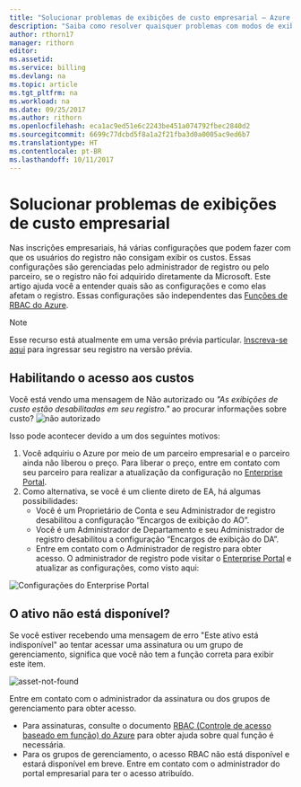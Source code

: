 ```yaml
---
title: "Solucionar problemas de exibições de custo empresarial – Azure | Microsoft Docs"
description: "Saiba como resolver quaisquer problemas com modos de exibição de custo organizacional no Portal do Azure."
author: rthorn17
manager: rithorn
editor: 
ms.assetid: 
ms.service: billing
ms.devlang: na
ms.topic: article
ms.tgt_pltfrm: na
ms.workload: na
ms.date: 09/25/2017
ms.author: rithorn
ms.openlocfilehash: eca1ac9ed51e6c2243be451a074792fbec2840d2
ms.sourcegitcommit: 6699c77dcbd5f8a1a2f21fba3d0a0005ac9ed6b7
ms.translationtype: HT
ms.contentlocale: pt-BR
ms.lasthandoff: 10/11/2017
---
```

# <a name="troubleshoot-enterprise-cost-views"></a>Solucionar problemas de exibições de custo empresarial 

Nas inscrições empresariais, há várias configurações que podem fazer com que os usuários do registro não consigam exibir os custos.  Essas configurações são gerenciadas pelo administrador de registro ou pelo parceiro, se o registro não foi adquirido diretamente da Microsoft.  Este artigo ajuda você a entender quais são as configurações e como elas afetam o registro. Essas configurações são independentes das [Funções de RBAC do Azure](https://docs.microsoft.com/en-us/azure/active-directory/role-based-access-control-configure). 

> [!Note]
> Esse recurso está atualmente em uma versão prévia particular. [Inscreva-se aqui](https://forms.office.com/Pages/DesignPage.aspx#FormId=v4j5cvGGr0GRqy180BHbR0YtfU6ham9OsGsPPYdu2xdUNk1BQUwzTkUyOVc5NUpCTFcwR0pIOVFETS4u) para ingressar seu registro na versão prévia.     

## <a name="enabling-access-to-costs"></a>Habilitando o acesso aos custos

Você está vendo uma mensagem de Não autorizado ou *"As exibições de custo estão desabilitadas em seu registro."* ao procurar informações sobre custo? ![não autorizado](media/billing-enterprise-mgmt-groups/unauthorized.png)

Isso pode acontecer devido a um dos seguintes motivos:

1. Você adquiriu o Azure por meio de um parceiro empresarial e o parceiro ainda não liberou o preço. Para liberar o preço, entre em contato com seu parceiro para realizar a atualização da configuração no [Enterprise Portal](https://ea.azure.com).
2. Como alternativa, se você é um cliente direto de EA, há algumas possibilidades:
    * Você é um Proprietário de Conta e seu Administrador de registro desabilitou a configuração “Encargos de exibição do AO”.  
    * Você é um Administrador de Departamento e seu Administrador de registro desabilitou a configuração “Encargos de exibição do DA”.
    * Entre em contato com o Administrador de registro para obter acesso. O administrador de registro pode visitar o [Enterprise Portal](https://ea.azure.com/manage/enrollment) e atualizar as configurações, como visto aqui:

![Configurações do Enterprise Portal](media/billing-enterprise-mgmt-groups/ea-portal-settings.png)


## <a name="asset-is-unavailable"></a>O ativo não está disponível? 
Se você estiver recebendo uma mensagem de erro "Este ativo está indisponível" ao tentar acessar uma assinatura ou um grupo de gerenciamento, significa que você não tem a função correta para exibir este item.  

![asset-not-found](media/billing-enterprise-mgmt-groups/asset-not-found.png)

Entre em contato com o administrador da assinatura ou dos grupos de gerenciamento para obter acesso.  
* Para assinaturas, consulte o documento [RBAC (Controle de acesso baseado em função) do Azure](https://docs.microsoft.com/en-us/azure/active-directory/role-based-access-control-configure) para obter ajuda sobre qual função é necessária.
* Para os grupos de gerenciamento, o acesso RBAC não está disponível e estará disponível em breve. Entre em contato com o administrador do portal empresarial para ter o acesso atribuído.   
